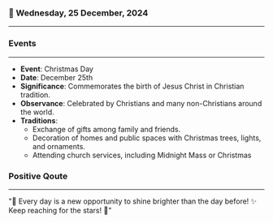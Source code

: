 ### 📅 Wednesday, 25 December, 2024
------
### Events
------
- **Event**: Christmas Day
- **Date**: December 25th
- **Significance**: Commemorates the birth of Jesus Christ in Christian tradition.
- **Observance**: Celebrated by Christians and many non-Christians around the world.
- **Traditions**:
  - Exchange of gifts among family and friends.
  - Decoration of homes and public spaces with Christmas trees, lights, and ornaments.
  - Attending church services, including Midnight Mass or Christmas
### Positive Qoute
------
"🌟 Every day is a new opportunity to shine brighter than the day before! ✨ Keep reaching for the stars! 🚀"
